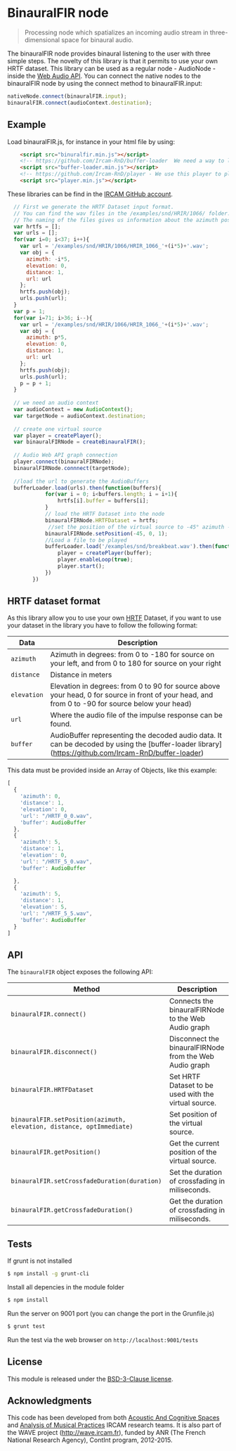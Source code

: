# BinauralFIR node

> Processing node which spatializes an incoming audio stream in three-dimensional space for binaural audio.

The binauralFIR node provides binaural listening to the user with three simple steps. The novelty of this library is that it permits to use your own HRTF dataset. This library can be used as a regular node - AudioNode - inside the [Web Audio API](http://www.w3.org/TR/webaudio/). You can connect the native nodes to the binauralFIR node by using the connect method to binauralFIR.input: 

```js
nativeNode.connect(binauralFIR.input);
binauralFIR.connect(audioContext.destination);
```

## Example

Load binauralFIR.js, for instance in your html file by using:

```html
    <script src="binuralfir.min.js"></script>
    <!-- https://github.com/Ircam-RnD/buffer-loader  We need a way to load and decode the HRTF files, so we use this lib -->
    <script src="buffer-loader.min.js"></script>
    <!-- https://github.com/Ircam-RnD/player - We use this player to play a sound -->
    <script src="player.min.js"></script>
```
These libraries can be find in the [IRCAM GitHub account](https://github.com/Ircam-RnD).

```js
  // First we generate the HRTF Dataset input format.
  // You can find the wav files in the /examples/snd/HRIR/1066/ folder.
  // The naming of the files gives us information about the azimuth position.
  var hrtfs = [];
  var urls = [];
  for(var i=0; i<37; i++){
    var url = '/examples/snd/HRIR/1066/HRIR_1066_'+(i*5)+'.wav';
    var obj = {
      azimuth: -i*5,
      elevation: 0,
      distance: 1,
      url: url
    };
    hrtfs.push(obj);
    urls.push(url);
  }
  var p = 1;
  for(var i=71; i>36; i--){
    var url = '/examples/snd/HRIR/1066/HRIR_1066_'+(i*5)+'.wav';
    var obj = {
      azimuth: p*5,
      elevation: 0,
      distance: 1,
      url: url
    };
    hrtfs.push(obj);
    urls.push(url);
    p = p + 1;
  }
  
  // we need an audio context
  var audioContext = new AudioContext();
  var targetNode = audioContext.destination;
  
  // create one virtual source
  var player = createPlayer();
  var binauralFIRNode = createBinauralFIR();
  
  // Audio Web API graph connection
  player.connect(binauralFIRNode);
  binauralFIRNode.connnect(targetNode);
  
  //load the url to generate the AudioBuffers
  bufferLoader.load(urls).then(function(buffers){
            for(var i = 0; i<buffers.length; i = i+1){
                hrtfs[i].buffer = buffers[i];
            }
            // load the HRTF Dataset into the node
            binauralFIRNode.HRTFDataset = hrtfs;
             //set the position of the virtual source to -45° azimuth - 45° on your left -, distance of 1 meter and elevation of 0 - in front your head - .
            binauralFIRNode.setPosition(-45, 0, 1);
            //Load a file to be played
            bufferLoader.load('/examples/snd/breakbeat.wav').then(function(buffer){
                player = createPlayer(buffer);
                player.enableLoop(true);
                player.start();
            })
        })

```

## HRTF dataset format

As this library allow you to use your own [HRTF](http://en.wikipedia.org/wiki/Head-related_transfer_function) Dataset, if you want to use your dataset in the library you have to follow the following format:

Data | Description
--- | ---
`azimuth` | Azimuth in degrees: from 0 to -180 for source on your left, and from 0 to 180 for source on your right
`distance` | Distance in meters
`elevation` | Elevation in degrees: from 0 to 90 for source above your head, 0 for source in front of your head, and from 0 to -90 for source below your head)
`url` | Where the audio file of the impulse response can be found.
`buffer` | AudioBuffer representing the decoded audio data. It can be decoded by using the [buffer-loader library] (https://github.com/Ircam-RnD/buffer-loader)

This data must be provided inside an Array of Objects, like this example:

```js
[
  {
    'azimuth': 0,
    'distance': 1,
    'elevation': 0,
    'url': "/HRTF_0_0.wav",
    'buffer': AudioBuffer
  },
  {
    'azimuth': 5,
    'distance': 1,
    'elevation': 0,
    'url': "/HRTF_5_0.wav",
    'buffer': AudioBuffer

  },
  {
    'azimuth': 5,
    'distance': 1,
    'elevation': 5,
    'url': "/HRTF_5_5.wav",
    'buffer': AudioBuffer
  }
]
```

## API

The `binauralFIR` object exposes the following API:

Method | Description
--- | ---
`binauralFIR.connect()` | Connects the binauralFIRNode to the Web Audio graph
`binauralFIR.disconnect()` | Disconnect the binauralFIRNode from the Web Audio graph
`binauralFIR.HRTFDataset` | Set HRTF Dataset to be used with the virtual source.
`binauralFIR.setPosition(azimuth, elevation, distance, optImmediate)` | Set position of the virtual source.
`binauralFIR.getPosition()` | Get the current position of the virtual source.
`binauralFIR.setCrossfadeDuration(duration)` | Set the duration of crossfading in miliseconds.
`binauralFIR.getCrossfadeDuration()` | Get the duration of crossfading in miliseconds.



## Tests

If grunt is not installed

```bash
$ npm install -g grunt-cli
```

Install all depencies in the module folder

```bash
$ npm install
```

Run the server on 9001 port (you can change the port in the Grunfile.js)

```bash
$ grunt test
```

Run the test via the web browser on `http://localhost:9001/tests`

## License

This module is released under the [BSD-3-Clause license](http://opensource.org/licenses/BSD-3-Clause).

## Acknowledgments

This code has been developed from both [Acoustic And Cognitive Spaces](http://recherche.ircam.fr/equipes/salles/) and [Analysis of Musical Practices](http://apm.ircam.fr) IRCAM research teams. It is also part of the WAVE project (http://wave.ircam.fr), funded by ANR (The French National Research Agency), ContInt program, 2012-2015.
